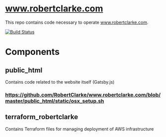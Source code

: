 # www.robertclarke.com
This repo contains code necessary to operate www.robertclarke.com.

[![Build Status](https://github.com/RobertClarke/www.robertclarke.com/workflows/CICD/badge.svg)](https://github.com/RobertClarke/www.robertclarke.com/actions)

# Components
## public_html
Contains code related to the website itself (Gatsby.js)
### https://github.com/RobertClarke/www.robertclarke.com/blob/master/public_html/static/osx_setup.sh

## terraform_robertclarke
Contains Terraform files for managing deployment of AWS infrastructure
